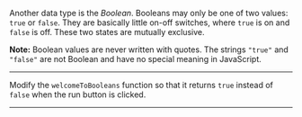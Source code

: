 <div class="challenge-instructions basic-javascript"><div><section id="description">
<p>Another data type is the <dfn>Boolean</dfn>. Booleans may only be one of two values: <code>true</code> or <code>false</code>. They are basically little on-off switches, where <code>true</code> is on and <code>false</code> is off. These two states are mutually exclusive.</p>
<p><strong>Note:</strong> Boolean values are never written with quotes. The strings <code>"true"</code> and <code>"false"</code> are not Boolean and have no special meaning in JavaScript.</p>
</section></div><hr/><div><section id="instructions">
<p>Modify the <code>welcomeToBooleans</code> function so that it returns <code>true</code> instead of <code>false</code> when the run button is clicked.</p>
</section></div><hr/></div>